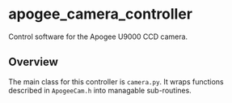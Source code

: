 # apogee\_camera\_controller

Control software for the Apogee U9000 CCD camera.

## Overview

The main class for this controller is `camera.py`. It wraps functions  
described in `ApogeeCam.h` into managable sub-routines.
